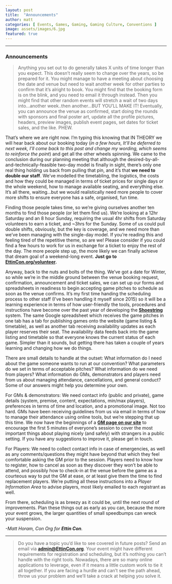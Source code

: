 ```yaml
---
layout: post
title:  "Announcements"
author: matt
categories: [ Events, Games, Gaming, Gaming Culture, Conventions ]
image: assets/images/6.jpg
featured: true
---
```


<section name="9710" class="section section--body section--first"><div class="section-divider"><hr class="section-divider"></div><div class="section-content"><div class="section-inner sectionLayout--insetColumn"><h3 name="b898" id="b898" class="graf graf--h3 graf--leading graf--title">Announcements</h3><blockquote name="3689" id="3689" class="graf graf--blockquote graf-after--h3">Anything you set out to do generally takes X units of time longer than you expect. This doesn’t really seem to change over the years, so be prepared for it. You might manage to have a meeting about choosing the date and venue but need to wait another week for other parties to confirm that it’s alright to book. You might find that the booking form is on the blink, and you need to email it through instead. Then you might find that other random events will stretch a wait of two days into…another week..then another…BUT YOU’LL MAKE IT! Eventually, you can announce the venue as confirmed, start doing the rounds with sponsors and final poster art, update all the profile pictures, headers, preview images, publish event pages, set dates for ticket sales, and the like. PHEW.</blockquote><p name="9bcc" id="9bcc" class="graf graf--p graf-after--blockquote">That’s where we are right now. I’m typing this knowing that IN THEORY we will hear back about our booking today (<em class="markup--em markup--p-em">in a few hours, It’ll be deferred to next week, I’ll come back to this post and change my wording, which seems to reinforce the point</em>) and get all the other wheels spinning. We came to the conclusion during our planning meeting that although the desired-by-all-and-technically-feasible two-day model is finally in sight, there’s only one real thing holding us back from pulling that pin, and it’s that <strong class="markup--strong markup--p-strong">we need to double our staff</strong>. We’ve modelled the timetabling, the logistics, the costs and how they could be managed in terms of ticket prices for single days or the whole weekend, how to manage available seating, and everything else. It’s all there, waiting…but we would realistically need more people to cover more shifts to ensure everyone has a safe, organised, fun time.</p><p name="c4af" id="c4af" class="graf graf--p graf-after--p">Finding those people takes time, so we’re giving ourselves another ten months to find those people (or let them find us). We’re looking at a 12hr Saturday and an 8 hour Sunday, requiring the usual 4hr shifts from Saturday volunteers to earn a ticket, and ~3hrs for the Sunday. Some of us could pull double shifts, obviously, but the key is coverage, and we need more than we’ve been managing with the single-day model. If you’re reading this and feeling tired of the repetitive theme, so are we! Please consider if you could find a few hours to work for us in exchange for a ticket to enjoy the rest of the day. The more people step up, the more likely we can finally achieve that dream goal of a weekend-long event. <strong class="markup--strong markup--p-strong">Just go to </strong><a href="https://EttinCon.org/volunteer" data-href="https://EttinCon.org/volunteer" class="markup--anchor markup--p-anchor" rel="noopener" target="_blank"><strong class="markup--strong markup--p-strong">EttinCon.org/volunteer</strong></a><strong class="markup--strong markup--p-strong">.</strong></p><p name="564d" id="564d" class="graf graf--p graf-after--p">Anyway, back to the nuts and bolts of the thing. We’ve got a date for Winter, so while we’re in the middle ground between the venue booking request, confirmation, announcement and ticket sales, we can set up our forms and spreadsheets in readiness to begin accepting game pitches to schedule as soon as the venue confirms. It’s my first time handing the scheduling process to other staff (I’ve been handling it myself since 2015) so it will be a learning experience in terms of how user-friendly the tools, procedures and instructions have become over the past year of developing the <a href="https://EttinCon.org/shoestring" data-href="https://EttinCon.org/shoestring" class="markup--anchor markup--p-anchor" rel="noopener" target="_blank"><strong class="markup--strong markup--p-strong">Shoestring</strong></a> system. The same Google spreadsheet which receives the game pitches in one tab has a tab for publishing games onto the website (game listing &amp; timetable), as well as another tab receiving availability updates as each player reserves their seat. The availability data feeds back into the game listing and timetable so that everyone knows the current status of each game. Simpler than it sounds, but getting there has taken a couple of years learning and changing how we do things.</p><p name="5135" id="5135" class="graf graf--p graf-after--p">There are small details to handle at the outset: What information do I need about the game someone wants to run at our convention? What parameters do we set in terms of acceptable pitches? What information do we need from players? What information do GMs, demonstrators and players need from us about managing attendance, cancellations, and general conduct? Some of our answers might help you determine your own.</p><p name="24a1" id="24a1" class="graf graf--p graf-after--p">For GMs &amp; demonstrators: We need contact info (public and private), game details (system, premise, content, expectations, min/max players), preferences in terms of time and location, and a promotional image. Not too hard. GMs have been receiving guidelines from us via email in terms of how to manage their attendance using online tools, but we’re stepping that up this time. We now have the beginnings of a <a href="https://EttinCon.org/GM" data-href="https://EttinCon.org/GM" class="markup--anchor markup--p-anchor" rel="noopener" target="_blank"><strong class="markup--strong markup--p-strong">GM page on our site</strong></a> to encourage the first 5 minutes of everyone’s session to cover the most important things about playing nicely (and safely) with strangers in a public setting. If you have any suggestions to improve it, please get in touch.</p><p name="325f" id="325f" class="graf graf--p graf-after--p">For Players: We need to collect contact info in case of emergencies, as well as any comments/questions they might have beyond that which they feel comfortable asking the GM prior to the session. Players need to know how to register, how to cancel as soon as they discover they won’t be able to attend, and possibly how to check-in at the venue before the game as a courteous way to put the GM at ease, or at least give them the time to find replacement players. We’re putting all these instructions into a <em class="markup--em markup--p-em">Player Information Area</em> to advise players, most likely emailed to each registrant as well.</p><p name="1952" id="1952" class="graf graf--p graf-after--p">From there, scheduling is as breezy as it could be, until the next round of improvements. Plan these things out as early as you can, because the more your event grows, the larger quantities of small speedbumps can wreck your suspension.</p><p name="a819" id="a819" class="graf graf--p graf-after--p graf--trailing"><em class="markup--em markup--p-em">-Matt Horam, Con Org for </em><strong class="markup--strong markup--p-strong"><em class="markup--em markup--p-em">Ettin Con</em></strong><em class="markup--em markup--p-em">.</em></p></div></div></section><section name="a4e4" class="section section--body section--last"><div class="section-divider"><hr class="section-divider"></div><div class="section-content"><div class="section-inner sectionLayout--insetColumn"><blockquote name="b256" id="b256" class="graf graf--blockquote graf--leading graf--trailing">Do you have a topic you’d like to see covered in future posts? Send an email via <a href="mailto://admin@EttinCon.org" data-href="mailto://admin@EttinCon.org" class="markup--anchor markup--blockquote-anchor" rel="noopener" target="_blank"><strong class="markup--strong markup--blockquote-strong">admin@EttinCon.org</strong></a>.<em class="markup--em markup--blockquote-em"> </em>Your event might have different requirements for registration and scheduling, but it’s nothing you can’t handle with the right tools. Nowadays, there are so many online applications to leverage, even if it means a little custom work to tie it all together. If you are facing a hurdle and can’t see the path ahead, throw us your problem and we’ll take a crack at helping you solve it.</blockquote></div></div></section>